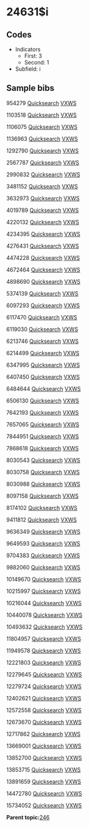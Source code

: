 # 24631$i

## Codes

-   Indicators
    -   First: 3
    -   Second: 1
-   Subfield: i

## Sample bibs

954279 [Quicksearch](https://search.library.yale.edu/catalog/954279) [VXWS](http://prodorbis.library.yale.edu:7014/vxws/GetHoldingsService?bibId=954279)

1103518 [Quicksearch](https://search.library.yale.edu/catalog/1103518) [VXWS](http://prodorbis.library.yale.edu:7014/vxws/GetHoldingsService?bibId=1103518)

1106075 [Quicksearch](https://search.library.yale.edu/catalog/1106075) [VXWS](http://prodorbis.library.yale.edu:7014/vxws/GetHoldingsService?bibId=1106075)

1136963 [Quicksearch](https://search.library.yale.edu/catalog/1136963) [VXWS](http://prodorbis.library.yale.edu:7014/vxws/GetHoldingsService?bibId=1136963)

1292790 [Quicksearch](https://search.library.yale.edu/catalog/1292790) [VXWS](http://prodorbis.library.yale.edu:7014/vxws/GetHoldingsService?bibId=1292790)

2567787 [Quicksearch](https://search.library.yale.edu/catalog/2567787) [VXWS](http://prodorbis.library.yale.edu:7014/vxws/GetHoldingsService?bibId=2567787)

2990832 [Quicksearch](https://search.library.yale.edu/catalog/2990832) [VXWS](http://prodorbis.library.yale.edu:7014/vxws/GetHoldingsService?bibId=2990832)

3481152 [Quicksearch](https://search.library.yale.edu/catalog/3481152) [VXWS](http://prodorbis.library.yale.edu:7014/vxws/GetHoldingsService?bibId=3481152)

3632973 [Quicksearch](https://search.library.yale.edu/catalog/3632973) [VXWS](http://prodorbis.library.yale.edu:7014/vxws/GetHoldingsService?bibId=3632973)

4019789 [Quicksearch](https://search.library.yale.edu/catalog/4019789) [VXWS](http://prodorbis.library.yale.edu:7014/vxws/GetHoldingsService?bibId=4019789)

4220132 [Quicksearch](https://search.library.yale.edu/catalog/4220132) [VXWS](http://prodorbis.library.yale.edu:7014/vxws/GetHoldingsService?bibId=4220132)

4234395 [Quicksearch](https://search.library.yale.edu/catalog/4234395) [VXWS](http://prodorbis.library.yale.edu:7014/vxws/GetHoldingsService?bibId=4234395)

4276431 [Quicksearch](https://search.library.yale.edu/catalog/4276431) [VXWS](http://prodorbis.library.yale.edu:7014/vxws/GetHoldingsService?bibId=4276431)

4474228 [Quicksearch](https://search.library.yale.edu/catalog/4474228) [VXWS](http://prodorbis.library.yale.edu:7014/vxws/GetHoldingsService?bibId=4474228)

4672464 [Quicksearch](https://search.library.yale.edu/catalog/4672464) [VXWS](http://prodorbis.library.yale.edu:7014/vxws/GetHoldingsService?bibId=4672464)

4898690 [Quicksearch](https://search.library.yale.edu/catalog/4898690) [VXWS](http://prodorbis.library.yale.edu:7014/vxws/GetHoldingsService?bibId=4898690)

5374139 [Quicksearch](https://search.library.yale.edu/catalog/5374139) [VXWS](http://prodorbis.library.yale.edu:7014/vxws/GetHoldingsService?bibId=5374139)

6097293 [Quicksearch](https://search.library.yale.edu/catalog/6097293) [VXWS](http://prodorbis.library.yale.edu:7014/vxws/GetHoldingsService?bibId=6097293)

6117470 [Quicksearch](https://search.library.yale.edu/catalog/6117470) [VXWS](http://prodorbis.library.yale.edu:7014/vxws/GetHoldingsService?bibId=6117470)

6119030 [Quicksearch](https://search.library.yale.edu/catalog/6119030) [VXWS](http://prodorbis.library.yale.edu:7014/vxws/GetHoldingsService?bibId=6119030)

6213746 [Quicksearch](https://search.library.yale.edu/catalog/6213746) [VXWS](http://prodorbis.library.yale.edu:7014/vxws/GetHoldingsService?bibId=6213746)

6214499 [Quicksearch](https://search.library.yale.edu/catalog/6214499) [VXWS](http://prodorbis.library.yale.edu:7014/vxws/GetHoldingsService?bibId=6214499)

6347995 [Quicksearch](https://search.library.yale.edu/catalog/6347995) [VXWS](http://prodorbis.library.yale.edu:7014/vxws/GetHoldingsService?bibId=6347995)

6407450 [Quicksearch](https://search.library.yale.edu/catalog/6407450) [VXWS](http://prodorbis.library.yale.edu:7014/vxws/GetHoldingsService?bibId=6407450)

6484644 [Quicksearch](https://search.library.yale.edu/catalog/6484644) [VXWS](http://prodorbis.library.yale.edu:7014/vxws/GetHoldingsService?bibId=6484644)

6506130 [Quicksearch](https://search.library.yale.edu/catalog/6506130) [VXWS](http://prodorbis.library.yale.edu:7014/vxws/GetHoldingsService?bibId=6506130)

7642193 [Quicksearch](https://search.library.yale.edu/catalog/7642193) [VXWS](http://prodorbis.library.yale.edu:7014/vxws/GetHoldingsService?bibId=7642193)

7657065 [Quicksearch](https://search.library.yale.edu/catalog/7657065) [VXWS](http://prodorbis.library.yale.edu:7014/vxws/GetHoldingsService?bibId=7657065)

7844951 [Quicksearch](https://search.library.yale.edu/catalog/7844951) [VXWS](http://prodorbis.library.yale.edu:7014/vxws/GetHoldingsService?bibId=7844951)

7868618 [Quicksearch](https://search.library.yale.edu/catalog/7868618) [VXWS](http://prodorbis.library.yale.edu:7014/vxws/GetHoldingsService?bibId=7868618)

8030543 [Quicksearch](https://search.library.yale.edu/catalog/8030543) [VXWS](http://prodorbis.library.yale.edu:7014/vxws/GetHoldingsService?bibId=8030543)

8030758 [Quicksearch](https://search.library.yale.edu/catalog/8030758) [VXWS](http://prodorbis.library.yale.edu:7014/vxws/GetHoldingsService?bibId=8030758)

8030988 [Quicksearch](https://search.library.yale.edu/catalog/8030988) [VXWS](http://prodorbis.library.yale.edu:7014/vxws/GetHoldingsService?bibId=8030988)

8097158 [Quicksearch](https://search.library.yale.edu/catalog/8097158) [VXWS](http://prodorbis.library.yale.edu:7014/vxws/GetHoldingsService?bibId=8097158)

8174102 [Quicksearch](https://search.library.yale.edu/catalog/8174102) [VXWS](http://prodorbis.library.yale.edu:7014/vxws/GetHoldingsService?bibId=8174102)

9411812 [Quicksearch](https://search.library.yale.edu/catalog/9411812) [VXWS](http://prodorbis.library.yale.edu:7014/vxws/GetHoldingsService?bibId=9411812)

9636349 [Quicksearch](https://search.library.yale.edu/catalog/9636349) [VXWS](http://prodorbis.library.yale.edu:7014/vxws/GetHoldingsService?bibId=9636349)

9649593 [Quicksearch](https://search.library.yale.edu/catalog/9649593) [VXWS](http://prodorbis.library.yale.edu:7014/vxws/GetHoldingsService?bibId=9649593)

9704383 [Quicksearch](https://search.library.yale.edu/catalog/9704383) [VXWS](http://prodorbis.library.yale.edu:7014/vxws/GetHoldingsService?bibId=9704383)

9882060 [Quicksearch](https://search.library.yale.edu/catalog/9882060) [VXWS](http://prodorbis.library.yale.edu:7014/vxws/GetHoldingsService?bibId=9882060)

10149670 [Quicksearch](https://search.library.yale.edu/catalog/10149670) [VXWS](http://prodorbis.library.yale.edu:7014/vxws/GetHoldingsService?bibId=10149670)

10215997 [Quicksearch](https://search.library.yale.edu/catalog/10215997) [VXWS](http://prodorbis.library.yale.edu:7014/vxws/GetHoldingsService?bibId=10215997)

10216044 [Quicksearch](https://search.library.yale.edu/catalog/10216044) [VXWS](http://prodorbis.library.yale.edu:7014/vxws/GetHoldingsService?bibId=10216044)

10440078 [Quicksearch](https://search.library.yale.edu/catalog/10440078) [VXWS](http://prodorbis.library.yale.edu:7014/vxws/GetHoldingsService?bibId=10440078)

10493632 [Quicksearch](https://search.library.yale.edu/catalog/10493632) [VXWS](http://prodorbis.library.yale.edu:7014/vxws/GetHoldingsService?bibId=10493632)

11804957 [Quicksearch](https://search.library.yale.edu/catalog/11804957) [VXWS](http://prodorbis.library.yale.edu:7014/vxws/GetHoldingsService?bibId=11804957)

11949578 [Quicksearch](https://search.library.yale.edu/catalog/11949578) [VXWS](http://prodorbis.library.yale.edu:7014/vxws/GetHoldingsService?bibId=11949578)

12221803 [Quicksearch](https://search.library.yale.edu/catalog/12221803) [VXWS](http://prodorbis.library.yale.edu:7014/vxws/GetHoldingsService?bibId=12221803)

12279645 [Quicksearch](https://search.library.yale.edu/catalog/12279645) [VXWS](http://prodorbis.library.yale.edu:7014/vxws/GetHoldingsService?bibId=12279645)

12279724 [Quicksearch](https://search.library.yale.edu/catalog/12279724) [VXWS](http://prodorbis.library.yale.edu:7014/vxws/GetHoldingsService?bibId=12279724)

12402621 [Quicksearch](https://search.library.yale.edu/catalog/12402621) [VXWS](http://prodorbis.library.yale.edu:7014/vxws/GetHoldingsService?bibId=12402621)

12572558 [Quicksearch](https://search.library.yale.edu/catalog/12572558) [VXWS](http://prodorbis.library.yale.edu:7014/vxws/GetHoldingsService?bibId=12572558)

12673670 [Quicksearch](https://search.library.yale.edu/catalog/12673670) [VXWS](http://prodorbis.library.yale.edu:7014/vxws/GetHoldingsService?bibId=12673670)

12717862 [Quicksearch](https://search.library.yale.edu/catalog/12717862) [VXWS](http://prodorbis.library.yale.edu:7014/vxws/GetHoldingsService?bibId=12717862)

13669001 [Quicksearch](https://search.library.yale.edu/catalog/13669001) [VXWS](http://prodorbis.library.yale.edu:7014/vxws/GetHoldingsService?bibId=13669001)

13852700 [Quicksearch](https://search.library.yale.edu/catalog/13852700) [VXWS](http://prodorbis.library.yale.edu:7014/vxws/GetHoldingsService?bibId=13852700)

13853715 [Quicksearch](https://search.library.yale.edu/catalog/13853715) [VXWS](http://prodorbis.library.yale.edu:7014/vxws/GetHoldingsService?bibId=13853715)

13891659 [Quicksearch](https://search.library.yale.edu/catalog/13891659) [VXWS](http://prodorbis.library.yale.edu:7014/vxws/GetHoldingsService?bibId=13891659)

14472780 [Quicksearch](https://search.library.yale.edu/catalog/14472780) [VXWS](http://prodorbis.library.yale.edu:7014/vxws/GetHoldingsService?bibId=14472780)

15734052 [Quicksearch](https://search.library.yale.edu/catalog/15734052) [VXWS](http://prodorbis.library.yale.edu:7014/vxws/GetHoldingsService?bibId=15734052)

**Parent topic:**[246](../../tags/246/246.md)

